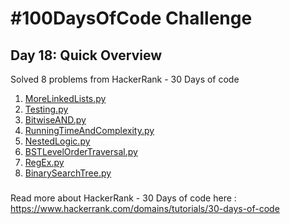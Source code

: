 # #100DaysOfCode Challenge
## Day 18: Quick Overview
Solved 8 problems from HackerRank - 30 Days of code
1. [MoreLinkedLists.py](https://github.com/sandeep-krishna/100DaysOfCode/blob/master/Day%2018/MoreLinkedLists.py)
2. [Testing.py](https://github.com/sandeep-krishna/100DaysOfCode/blob/master/Day%2018/Testing.py)
3. [BitwiseAND.py](https://github.com/sandeep-krishna/100DaysOfCode/blob/master/Day%2018/BitwiseAND.py)
4. [RunningTimeAndComplexity.py](https://github.com/sandeep-krishna/100DaysOfCode/blob/master/Day%2018/RunningTimeAndComplexity.py)
6. [NestedLogic.py](https://github.com/sandeep-krishna/100DaysOfCode/blob/master/Day%2018/NestedLogic.py)
7. [BSTLevelOrderTraversal.py](https://github.com/sandeep-krishna/100DaysOfCode/blob/master/Day%2018/BSTLevelOrderTraversal.py)
8. [RegEx.py](https://github.com/sandeep-krishna/100DaysOfCode/blob/master/Day%2018/RegEx.py)
9. [BinarySearchTree.py](https://github.com/sandeep-krishna/100DaysOfCode/blob/master/Day%2018/BinarySearchTree.py)
### 
Read more about HackerRank - 30 Days of code here : https://www.hackerrank.com/domains/tutorials/30-days-of-code